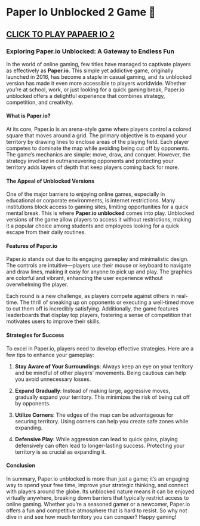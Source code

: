 # Paper Io Unblocked 2 Game 👋
<h2>
<a href="https://paper-io.xyz>CLICK TO PLAY PAPER.IO</a>

<a href="https://paper-io2.xyz">CLICK TO PLAY PAPAER IO 2</a>

</h2>

### Exploring Paper.io Unblocked: A Gateway to Endless Fun

In the world of online gaming, few titles have managed to captivate players as effectively as **Paper.io**. This simple yet addictive game, originally launched in 2016, has become a staple in casual gaming, and its unblocked version has made it even more accessible to players worldwide. Whether you’re at school, work, or just looking for a quick gaming break, Paper.io unblocked offers a delightful experience that combines strategy, competition, and creativity.

#### What is Paper.io?

At its core, Paper.io is an arena-style game where players control a colored square that moves around a grid. The primary objective is to expand your territory by drawing lines to enclose areas of the playing field. Each player competes to dominate the map while avoiding being cut off by opponents. The game’s mechanics are simple: move, draw, and conquer. However, the strategy involved in outmaneuvering opponents and protecting your territory adds layers of depth that keep players coming back for more.

#### The Appeal of Unblocked Versions

One of the major barriers to enjoying online games, especially in educational or corporate environments, is internet restrictions. Many institutions block access to gaming sites, limiting opportunities for a quick mental break. This is where **Paper.io unblocked** comes into play. Unblocked versions of the game allow players to access it without restrictions, making it a popular choice among students and employees looking for a quick escape from their daily routines.

#### Features of Paper.io

Paper.io stands out due to its engaging gameplay and minimalistic design. The controls are intuitive—players use their mouse or keyboard to navigate and draw lines, making it easy for anyone to pick up and play. The graphics are colorful and vibrant, enhancing the user experience without overwhelming the player. 

Each round is a new challenge, as players compete against others in real-time. The thrill of sneaking up on opponents or executing a well-timed move to cut them off is incredibly satisfying. Additionally, the game features leaderboards that display top players, fostering a sense of competition that motivates users to improve their skills.

#### Strategies for Success

To excel in Paper.io, players need to develop effective strategies. Here are a few tips to enhance your gameplay:

1. **Stay Aware of Your Surroundings**: Always keep an eye on your territory and be mindful of other players' movements. Being cautious can help you avoid unnecessary losses.

2. **Expand Gradually**: Instead of making large, aggressive moves, gradually expand your territory. This minimizes the risk of being cut off by opponents.

3. **Utilize Corners**: The edges of the map can be advantageous for securing territory. Using corners can help you create safe zones while expanding.

4. **Defensive Play**: While aggression can lead to quick gains, playing defensively can often lead to longer-lasting success. Protecting your territory is as crucial as expanding it.

#### Conclusion

In summary, Paper.io unblocked is more than just a game; it’s an engaging way to spend your free time, improve your strategic thinking, and connect with players around the globe. Its unblocked nature means it can be enjoyed virtually anywhere, breaking down barriers that typically restrict access to online gaming. Whether you’re a seasoned gamer or a newcomer, Paper.io offers a fun and competitive atmosphere that is hard to resist. So why not dive in and see how much territory you can conquer? Happy gaming!

